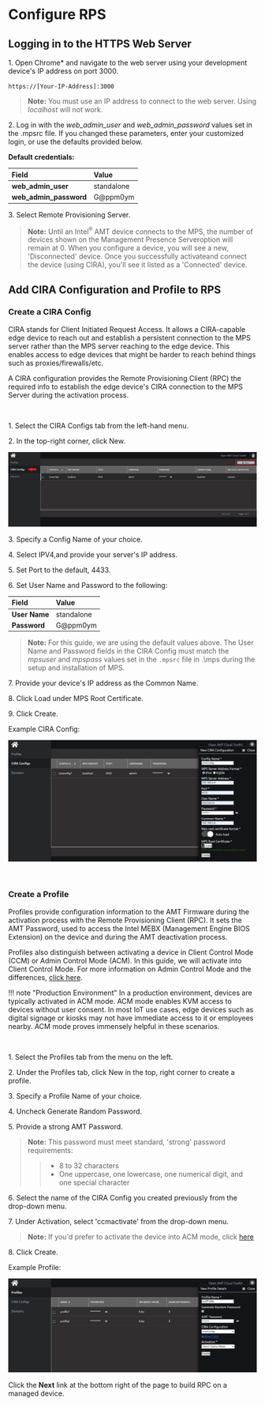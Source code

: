 # Configure RPS

## Logging in to the HTTPS Web Server

1\. Open Chrome* and navigate to the web server using your development device's IP address on port 3000.

```
https://[Your-IP-Address]:3000
```

>**Note:** You must use an IP address to connect to the web server. Using *localhost* will not work.

2\. Log in with the *web_admin_user* and *web_admin_password* values set in the .mpsrc file. If you changed these parameters, enter your customized login, or use the defaults provided below.

**Default credentials:**

| Field       |  Value    |
| :----------- | :-------------- |
| **web_admin_user**| standalone |
| **web_admin_password**| G@ppm0ym |

3\. Select Remote Provisioning Server.

>**Note:** Until an Intel<sup>®</sup> AMT device connects to the MPS, the number of devices shown on the Management Presence Serveroption will remain at 0. When you configure a device, you will see a new, 'Disconnected' device.  Once you successfully activateand connect the device (using CIRA), you'll see it listed as a 'Connected' device.


## Add CIRA Configuration and Profile to RPS

### Create a CIRA Config

CIRA stands for Client Initiated Request Access.  It allows a CIRA-capable edge device to reach out and establish a persistent connection to the MPS server rather than the MPS server reaching to the edge device.  This enables access to edge devices that might be harder to reach behind things such as proxies/firewalls/etc.

A CIRA configuration provides the Remote Provisioning Client (RPC) the required info to establish the edge device's CIRA connection to the MPS Server during the activation process.  

<br>

1\. Select the CIRA Configs tab from the left-hand menu.

2\. In the top-right corner, click New.

[![RPS](../assets/images/RPS_NewCIRAConfig.png)](../assets/images/RPS_NewCIRAConfig.png)

3\. Specify a Config Name of your choice.

4\. Select IPV4,and provide your server's IP address.

5\. Set Port to the default, 4433.

6\. Set User Name and Password to the following:

| Field       |  Value    |
| :----------- | :-------------- |
| **User Name**| standalone |
| **Password**| G@ppm0ym |
    
>**Note:** For this guide, we are using the default values above. The User Name and Password fields in the CIRA Config must match the *mpsuser* and *mpspass* values set in the `.mpsrc` file in .\mps during the setup and installation of MPS.

7\. Provide your device's IP address as the Common Name.

8\. Click Load under MPS Root Certificate.

9\. Click Create.

Example CIRA Config:
    
[![RPS](../assets/images/RPS_CreateCIRAConfig.png)](../assets/images/RPS_CreateCIRAConfig.png)

<br>

### Create a Profile

Profiles provide configuration information to the AMT Firmware during the activation process with the Remote Provisioning Client (RPC).  It sets the AMT Password, used to access the Intel MEBX (Management Engine BIOS Extension) on the device and during the AMT deactivation process.

Profiles also distinguish between activating a device in Client Control Mode (CCM) or Admin Control Mode (ACM). In this guide, we will activate into Client Control Mode. For more information on Admin Control Mode and the differences, [click here](../Tutorials/acmActivation.md).

!!! note "Production Environment"
        In a production environment, devices are typically activated in ACM mode.  ACM mode enables KVM access to devices without user consent. In most IoT use cases, edge devices such as digital signage or kiosks may not have immediate access to it or employees nearby.  ACM mode proves immensely helpful in these scenarios.

<br>

1\. Select the Profiles tab from the menu on the left.

2\. Under the Profiles tab, click New in the top, right corner to create a profile.

3\. Specify a Profile Name of your choice.

4\. Uncheck Generate Random Password.

5\. Provide a strong AMT Password. 
    
>**Note:** This password must meet standard, 'strong' password requirements:    
>> - 8 to 32 characters
>> - One uppercase, one lowercase, one numerical digit, and one special character

6\. Select the name of the CIRA Config you created previously from the drop-down menu.

7\. Under Activation, select 'ccmactivate' from the drop-down menu.

>**Note:** If you'd prefer to activate the device into ACM mode, click [here](../Tutorials/acmActivation.md)

8\. Click Create.

Example Profile:

[![RPS](../assets/images/RPS_CreateProfile.png)](../assets/images/RPS_CreateProfile.png)

Click the **Next** link at the bottom right of the page to build RPC on a managed device.
